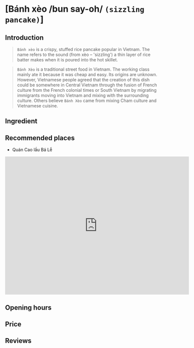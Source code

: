 # [Bánh xèo /bun say-oh/ `(sizzling pancake)`]

## Introduction
> `Bánh xèo` is a crispy, stuffed rice pancake popular in Vietnam. The name refers to the sound (from xèo – 'sizzling') a thin layer of rice batter makes when it is poured into the hot skillet.

> `Bánh Xèo` is a traditional street food in Vietnam. The working class mainly ate it because it was cheap and easy. Its origins are unknown. However, Vietnamese people agreed that the creation of this dish could be somewhere in Central Vietnam through the fusion of French culture from the French colonial times or South Vietnam by migrating immigrants moving into Vietnam and mixing with the surrounding culture. Others believe `Bánh Xèo` came from mixing Cham culture and Vietnamese cuisine.

## Ingredient

## Recommended places

 - Quán Cao lầu Bá Lễ
<div class="map-container">
  <iframe src="https://www.google.com/maps/embed?pb=!1m18!1m12!1m3!1d3837.5641874119538!2d108.32683767518395!3d15.879486744489427!2m3!1f0!2f0!3f0!3m2!1i1024!2i768!4f13.1!3m3!1m2!1s0x31420f71eb624fe5%3A0x9c6b44c16d48e10d!2zUXXDoW4gQ2FvIGzhuqd1IELDoSBM4buFIC0gUXXDoW4gQ2FvIEzhuqd1IG5nb24gdOG6oWkgSOG7mWkgQW4gfCDtmLjsnbTslYgg66Gc7LusIOunm-ynkSAtIDE5NzbrhYTrj4TrtoDthLAg7ZaJ7JmU6rOg!5e0!3m2!1sen!2s!4v1688192217612!5m2!1sen!2s" width="600" height="450" style="border:0;" allowfullscreen="" loading="lazy" referrerpolicy="no-referrer-when-downgrade"></iframe>
</div>

## Opening hours

## Price

## Reviews
